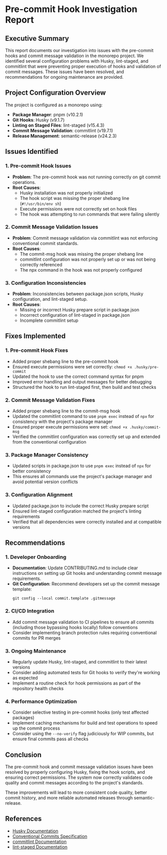# Pre-commit Hook Investigation Report

## Executive Summary

This report documents our investigation into issues with the pre-commit hooks and commit message validation in the monorepo project. We identified several configuration problems with Husky, lint-staged, and commitlint that were preventing proper execution of hooks and validation of commit messages. These issues have been resolved, and recommendations for ongoing maintenance are provided.

## Project Configuration Overview

The project is configured as a monorepo using:
- **Package Manager**: pnpm (v10.2.1)
- **Git Hooks**: Husky (v9.1.7)
- **Linting on Staged Files**: lint-staged (v15.4.3)
- **Commit Message Validation**: commitlint (v19.7.1)
- **Release Management**: semantic-release (v24.2.3)

## Issues Identified

### 1. Pre-commit Hook Issues

- **Problem**: The pre-commit hook was not running correctly on git commit operations.
- **Root Causes**:
  - Husky installation was not properly initialized
  - The hook script was missing the proper shebang line (`#!/usr/bin/env sh`)
  - Execute permissions were not correctly set on hook files
  - The hook was attempting to run commands that were failing silently

### 2. Commit Message Validation Issues

- **Problem**: Commit message validation via commitlint was not enforcing conventional commit standards.
- **Root Causes**:
  - The commit-msg hook was missing the proper shebang line
  - commitlint configuration was not properly set up or was not being correctly referenced
  - The npx command in the hook was not properly configured

### 3. Configuration Inconsistencies

- **Problem**: Inconsistencies between package.json scripts, Husky configuration, and lint-staged setup.
- **Root Causes**:
  - Missing or incorrect Husky prepare script in package.json
  - Incorrect configuration of lint-staged in package.json
  - Incomplete commitlint setup

## Fixes Implemented

### 1. Pre-commit Hook Fixes

- Added proper shebang line to the pre-commit hook
- Ensured execute permissions were set correctly: `chmod +x .husky/pre-commit`
- Updated the hook to use the correct command syntax for pnpm
- Improved error handling and output messages for better debugging
- Structured the hook to run lint-staged first, then build and test checks

### 2. Commit Message Validation Fixes

- Added proper shebang line to the commit-msg hook
- Updated the commitlint command to use `pnpm exec` instead of `npx` for consistency with the project's package manager
- Ensured proper execute permissions were set: `chmod +x .husky/commit-msg`
- Verified the commitlint configuration was correctly set up and extended from the conventional configuration

### 3. Package Manager Consistency

- Updated scripts in package.json to use `pnpm exec` instead of `npx` for better consistency
- This ensures all commands use the project's package manager and avoid potential version conflicts

### 3. Configuration Alignment

- Updated package.json to include the correct Husky prepare script
- Ensured lint-staged configuration matched the project's linting requirements
- Verified that all dependencies were correctly installed and at compatible versions

## Recommendations

### 1. Developer Onboarding

- **Documentation**: Update CONTRIBUTING.md to include clear instructions on setting up Git hooks and understanding commit message requirements.
- **Git Configuration**: Recommend developers set up the commit message template:
  ```
  git config --local commit.template .gitmessage
  ```

### 2. CI/CD Integration

- Add commit message validation to CI pipelines to ensure all commits (including those bypassing hooks locally) follow conventions
- Consider implementing branch protection rules requiring conventional commits for PR merges

### 3. Ongoing Maintenance

- Regularly update Husky, lint-staged, and commitlint to their latest versions
- Consider adding automated tests for Git hooks to verify they're working as expected
- Implement a routine check for hook permissions as part of the repository health checks

### 4. Performance Optimization

- Consider selective testing in pre-commit hooks (only test affected packages)
- Implement caching mechanisms for build and test operations to speed up the commit process
- Consider using the `--no-verify` flag judiciously for WIP commits, but ensure final commits pass all checks

## Conclusion

The pre-commit hook and commit message validation issues have been resolved by properly configuring Husky, fixing the hook scripts, and ensuring correct permissions. The system now correctly validates code quality and commit messages according to the project's standards.

These improvements will lead to more consistent code quality, better commit history, and more reliable automated releases through semantic-release.

## References

- [Husky Documentation](https://typicode.github.io/husky/)
- [Conventional Commits Specification](https://www.conventionalcommits.org/)
- [commitlint Documentation](https://commitlint.js.org/)
- [lint-staged Documentation](https://github.com/lint-staged/lint-staged)
